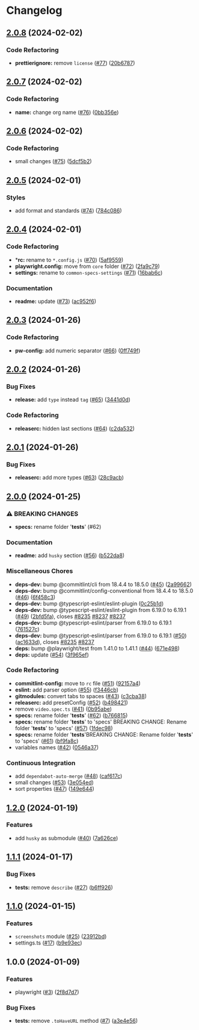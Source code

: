 # Changelog

## [2.0.8](https://github.com/Archoleat/browtest/compare/v2.0.7...v2.0.8) (2024-02-02)


### Code Refactoring

* **prettierignore:** remove `license` ([#77](https://github.com/Archoleat/browtest/issues/77)) ([20b6787](https://github.com/Archoleat/browtest/commit/20b678710028239fc681d7c2a50ceff7240b9d09))

## [2.0.7](https://github.com/Archoleat/browtest/compare/v2.0.6...v2.0.7) (2024-02-02)


### Code Refactoring

* **name:** change org name ([#76](https://github.com/Archoleat/browtest/issues/76)) ([0bb356e](https://github.com/Archoleat/browtest/commit/0bb356ef2f7d0edd205f11b95720d1ed3beaf29e))

## [2.0.6](https://github.com/Archoleat/browtest/compare/v2.0.5...v2.0.6) (2024-02-02)


### Code Refactoring

* small changes ([#75](https://github.com/Archoleat/browtest/issues/75)) ([5dcf5b2](https://github.com/Archoleat/browtest/commit/5dcf5b2c6982957f240ed5e0e44a6f524604d1e5))

## [2.0.5](https://github.com/Archoleat/browtest/compare/v2.0.4...v2.0.5) (2024-02-01)


### Styles

* add format and standards ([#74](https://github.com/Archoleat/browtest/issues/74)) ([784c086](https://github.com/Archoleat/browtest/commit/784c086e6fc8095f913bf8f84ed84a933ceee86f))

## [2.0.4](https://github.com/Archoleat/browtest/compare/v2.0.3...v2.0.4) (2024-02-01)


### Code Refactoring

* ***rc:** rename to `*.config.js` ([#70](https://github.com/Archoleat/browtest/issues/70)) ([5af9559](https://github.com/Archoleat/browtest/commit/5af9559cb2e807a26e280568bd311b8a2b0b77dd))
* **playwright.config:** move from `core` folder ([#72](https://github.com/Archoleat/browtest/issues/72)) ([2fa9c79](https://github.com/Archoleat/browtest/commit/2fa9c79bc356c58c96b559867eae6667faef56fd))
* **settings:** rename to `common-specs-settings` ([#71](https://github.com/Archoleat/browtest/issues/71)) ([16bab6c](https://github.com/Archoleat/browtest/commit/16bab6cc68250dee8d9b896729cdc9a3c2393716))


### Documentation

* **readme:** update ([#73](https://github.com/Archoleat/browtest/issues/73)) ([ac952f6](https://github.com/Archoleat/browtest/commit/ac952f6bb3a9432f8a997bdc0c7d82ec33af8af8))

## [2.0.3](https://github.com/Archoleat/browtest/compare/v2.0.2...v2.0.3) (2024-01-26)


### Code Refactoring

* **pw-config:** add numeric separator ([#66](https://github.com/Archoleat/browtest/issues/66)) ([0ff749f](https://github.com/Archoleat/browtest/commit/0ff749f524b6cd79508007350479e71352862bb2))

## [2.0.2](https://github.com/Archoleat/browtest/compare/v2.0.1...v2.0.2) (2024-01-26)


### Bug Fixes

* **release:** add `type` instead `tag` ([#65](https://github.com/Archoleat/browtest/issues/65)) ([3441d0d](https://github.com/Archoleat/browtest/commit/3441d0d3464a53f66522d15eb288c5197c87fef6))


### Code Refactoring

* **releaserc:** hidden last sections ([#64](https://github.com/Archoleat/browtest/issues/64)) ([c2da532](https://github.com/Archoleat/browtest/commit/c2da532476665d13dd0f30e24e6d794ac7e82d3b))

## [2.0.1](https://github.com/Archoleat/browtest/compare/v2.0.0...v2.0.1) (2024-01-26)


### Bug Fixes

* **releaserc:** add more types ([#63](https://github.com/Archoleat/browtest/issues/63)) ([28c9acb](https://github.com/Archoleat/browtest/commit/28c9acbd629c508ecb1c06a0d536bf06a39b1f33))

## [2.0.0](https://github.com/Archoleat/browtest/compare/v1.2.0...v2.0.0) (2024-01-25)


### ⚠ BREAKING CHANGES

* **specs:** rename folder '__tests__' (#62)

### Documentation

* **readme:** add `husky` section ([#56](https://github.com/Archoleat/browtest/issues/56)) ([b522da8](https://github.com/Archoleat/browtest/commit/b522da8d21561c2ef3da0c1e071e5d4d115107ab))


### Miscellaneous Chores

* **deps-dev:** bump @commitlint/cli from 18.4.4 to 18.5.0 ([#45](https://github.com/Archoleat/browtest/issues/45)) ([2a99662](https://github.com/Archoleat/browtest/commit/2a99662e89e57cc5678951738b985837af302bb7))
* **deps-dev:** bump @commitlint/config-conventional from 18.4.4 to 18.5.0 ([#46](https://github.com/Archoleat/browtest/issues/46)) ([6f458c3](https://github.com/Archoleat/browtest/commit/6f458c3db5885eb60b4b0d27651981b0ef4d605b))
* **deps-dev:** bump @typescript-eslint/eslint-plugin ([0c25b1d](https://github.com/Archoleat/browtest/commit/0c25b1ddf376864af0b5bf6d41a37bb8033b10ad))
* **deps-dev:** bump @typescript-eslint/eslint-plugin from 6.19.0 to 6.19.1 ([#49](https://github.com/Archoleat/browtest/issues/49)) ([2bfd5fa](https://github.com/Archoleat/browtest/commit/2bfd5fa87ad8d1c92f953ef318cd5a6bb61009e1)), closes [#8235](https://github.com/Archoleat/browtest/issues/8235) [#8237](https://github.com/Archoleat/browtest/issues/8237) [#8237](https://github.com/Archoleat/browtest/issues/8237)
* **deps-dev:** bump @typescript-eslint/parser from 6.19.0 to 6.19.1 ([761527c](https://github.com/Archoleat/browtest/commit/761527c417adb494be2991dacb903ca92b45fa0d))
* **deps-dev:** bump @typescript-eslint/parser from 6.19.0 to 6.19.1 ([#50](https://github.com/Archoleat/browtest/issues/50)) ([ac1633d](https://github.com/Archoleat/browtest/commit/ac1633d8ba56c6b86bbec28b799c82a1a1ddc140)), closes [#8235](https://github.com/Archoleat/browtest/issues/8235) [#8237](https://github.com/Archoleat/browtest/issues/8237)
* **deps:** bump @playwright/test from 1.41.0 to 1.41.1 ([#44](https://github.com/Archoleat/browtest/issues/44)) ([671e498](https://github.com/Archoleat/browtest/commit/671e49837499fbb664ac3d5875d0cba99b03bc64))
* **deps:** update ([#54](https://github.com/Archoleat/browtest/issues/54)) ([3f965ef](https://github.com/Archoleat/browtest/commit/3f965ef148a14e40c5e5d8fbb02ecd15d2d8ff91))


### Code Refactoring

* **commitlint-config:** move to `rc` file ([#51](https://github.com/Archoleat/browtest/issues/51)) ([92157a4](https://github.com/Archoleat/browtest/commit/92157a4930ea58c77225b8d82ca84fc8af97bf46))
* **eslint:** add parser option ([#55](https://github.com/Archoleat/browtest/issues/55)) ([f3446cb](https://github.com/Archoleat/browtest/commit/f3446cbc46b6908c9436eddc0745ae278cf9e00d))
* **gitmodules:** convert tabs to spaces ([#43](https://github.com/Archoleat/browtest/issues/43)) ([c3cba38](https://github.com/Archoleat/browtest/commit/c3cba3801d696e49aa539fdd79acb749e58785b8))
* **releaserc:** add presetConfig ([#52](https://github.com/Archoleat/browtest/issues/52)) ([b498421](https://github.com/Archoleat/browtest/commit/b498421c8ec3f3f7c3b3becdb9ac28eba98408a5))
* remove `video.spec.ts` ([#41](https://github.com/Archoleat/browtest/issues/41)) ([0b95abe](https://github.com/Archoleat/browtest/commit/0b95abe5fd27f6d5d602fd841e283c2e2eae8d75))
* **specs:** rename folder '__tests__' ([#62](https://github.com/Archoleat/browtest/issues/62)) ([b766815](https://github.com/Archoleat/browtest/commit/b766815e9039c37083d62ab2aec378c3732197f0))
* **specs:** rename folder '__tests__' to 'specs' BREAKING CHANGE: Rename folder '__tests__' to 'specs' ([#57](https://github.com/Archoleat/browtest/issues/57)) ([1fdec98](https://github.com/Archoleat/browtest/commit/1fdec98166c284e95732df6822863d82cd33bfca))
* **specs:** rename folder '__tests__'BREAKING CHANGE: Rename folder '__tests__' to 'specs' ([#61](https://github.com/Archoleat/browtest/issues/61)) ([bf9fa8c](https://github.com/Archoleat/browtest/commit/bf9fa8c9989f31d8b05aa9a4926766ea3170067b))
* variables names ([#42](https://github.com/Archoleat/browtest/issues/42)) ([0546a37](https://github.com/Archoleat/browtest/commit/0546a37732989d186b32a91de397f58004c8a39d))


### Continuous Integration

* add `dependabot-auto-merge` ([#48](https://github.com/Archoleat/browtest/issues/48)) ([caf617c](https://github.com/Archoleat/browtest/commit/caf617c5f404dc62a19fd3c46ce52c936f0ec207))
* small changes ([#53](https://github.com/Archoleat/browtest/issues/53)) ([3e054ed](https://github.com/Archoleat/browtest/commit/3e054ed43a6df4c25fb316e9bc8a81d12bf88cbf))
* sort properties ([#47](https://github.com/Archoleat/browtest/issues/47)) ([149e644](https://github.com/Archoleat/browtest/commit/149e644aa9ab6dfc73880b9258cb5e06013a0015))

## [1.2.0](https://github.com/Archoleat/browtest/compare/v1.1.1...v1.2.0) (2024-01-19)


### Features

* add `husky` as submodule ([#40](https://github.com/Archoleat/browtest/issues/40)) ([7a626ce](https://github.com/Archoleat/browtest/commit/7a626ce448f51c9ae98ab09eaac78815a9aea939))

## [1.1.1](https://github.com/Archoleat/browtest/compare/v1.1.0...v1.1.1) (2024-01-17)


### Bug Fixes

* **tests:** remove `describe` ([#27](https://github.com/Archoleat/browtest/issues/27)) ([b6ff926](https://github.com/Archoleat/browtest/commit/b6ff92641d222528b51d3ef1428c5c7c58296434))

## [1.1.0](https://github.com/Archoleat/browtest/compare/v1.0.0...v1.1.0) (2024-01-15)


### Features

* `screenshots` module ([#25](https://github.com/Archoleat/browtest/issues/25)) ([23912bd](https://github.com/Archoleat/browtest/commit/23912bd96d76b1e8e8ae69914f1b5743fbd1bb21))
* settings.ts ([#17](https://github.com/Archoleat/browtest/issues/17)) ([b9e93ec](https://github.com/Archoleat/browtest/commit/b9e93ec3a2b127df920e23a7f00d3818d87bf933))

## 1.0.0 (2024-01-09)


### Features

* playwright ([#3](https://github.com/Archoleat/browtest/issues/3)) ([2f8d7d7](https://github.com/Archoleat/browtest/commit/2f8d7d73b99239d54733c38c746552c38ecbe2f6))


### Bug Fixes

* **tests:** remove `.toHaveURL` method ([#7](https://github.com/Archoleat/browtest/issues/7)) ([a3e4e56](https://github.com/Archoleat/browtest/commit/a3e4e56f2d6972365da509cfa55b35aacfe6e33d))
